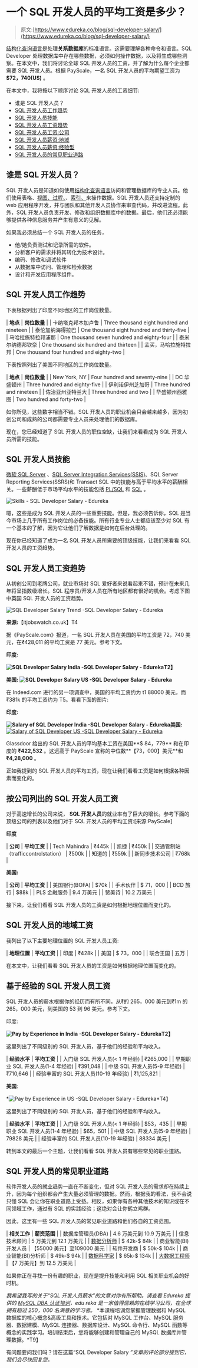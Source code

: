 # 一个 SQL 开发人员的平均工资是多少？

> 原文:[https://www.edureka.co/blog/sql-developer-salary/](https://www.edureka.co/blog/sql-developer-salary/)

[结构化查询语言](https://www.edureka.co/blog/what-is-sql/)是处理**关系数据库**的标准语言。这需要理解各种命令和语言。SQL Developer 处理数据库中存在哪些数据，必须如何操作数据，以及将生成哪些洞察。在本文中，我们将讨论全球 SQL 开发人员的工资，并了解为什么每个企业都需要 SQL 开发人员。根据 PayScale，一名 SQL 开发人员的平均期望工资为 **$72，740(US)** 。

在本文中，我将按以下顺序讨论 SQL 开发人员的工资细节:

*   谁是 SQL 开发人员？
*   [SQL 开发人员工作趋势](#jobtrends)
*   [SQL 开发人员技能](#skills)
*   [SQL 开发人员工资趋势](#salarytrend)
*   [SQL 开发人员工资:公司](#salarybasedoncompany)
*   [SQL 开发人员薪资:地域](#salarybasedongeography)
*   [SQL 开发人员薪资:经验型](#salarybasedonexperience)
*   [SQL 开发人员的常见职业道路](#careerpathforsqldeveloper)

## 谁是 SQL 开发人员？

SQL 开发人员是知道如何使用[结构化查询语言](https://www.edureka.co/blog/sql-tutorial/)访问和管理数据库的专业人员。他们使用表格、[视图、](https://www.edureka.co/blog/sql_view/)[过程、](https://www.edureka.co/blog/procedures-in-sql/)、[索引、](https://www.edureka.co/blog/index-in-sql/)来操作数据。SQL 开发人员还支持定制的 web 应用程序开发，并与团队和其他开发人员协作来审查代码，并改进流程。此外，SQL 开发人员负责开发、修改和组织数据库中的数据。最后，他们还必须能够提供各种信息服务并产生有意义的见解。

如果我必须总结一个 SQL 开发人员的任务，

*   他/她负责测试和记录所需的软件。
*   分析客户的需求并将其转化为技术设计。
*   编码、修改和调试软件
*   从数据库中访问、管理和检索数据
*   设计和开发应用程序组件。

## **SQL 开发人员工作趋势**

下表根据列出了印度不同地区的工作岗位数量。

| **地点** | **岗位数量** |
| 卡纳塔克邦本加卢鲁 | Three thousand eight hundred and nineteen |
| 泰伦加纳海得拉巴 | One thousand eight hundred and thirty-five |
| 马哈拉施特拉邦浦那 | One thousand seven hundred and eighty-four |
| 泰米尔纳德邦钦奈 | One thousand six hundred and thirteen |
| 孟买，马哈拉施特拉邦 | One thousand four hundred and eighty-two |

下表按照列出了美国不同地区的工作岗位数量。

| **地点** | **岗位数量** |
| New York, NY | Four hundred and seventy-nine |
| DC 华盛顿州 | Three hundred and eighty-five |
| 伊利诺伊州芝加哥 | Three hundred and nineteen |
| 佐治亚州亚特兰大 | Three hundred and two |
| 华盛顿州西雅图 | Two hundred and forty-two |

如你所见，这些数字相当不错。SQL 开发人员的职业机会只会越来越多，因为初创公司和成熟的公司都需要专业人员来处理他们的数据库。

现在，您已经知道了 SQL 开发人员的职位空缺，让我们来看看成为 SQL 开发人员所需的技能。

## **SQL 开发人员技能**

[微软 SQL Server](https://www.edureka.co/blog/sql-server-tutorial) 、[SQL Server Integration Services(SSIS)](https://www.edureka.co/blog/ssis-tutorial/)、SQL Server Reporting Services(SSRS)和 Transact SQL 中的技能与高于平均水平的薪酬相关。一些薪酬低于市场平均水平的技能包括 [PL/SQL](https://www.edureka.co/blog/postgresql-tutorial) 和 [SQL](https://www.edureka.co/blog/what-is-sql/) 。

![Skills - SQL Developer Salary - Edureka](../Images/358feb51bf778af606612f56ab679d87.png)

嗯，这些是成为 SQL 开发人员的一些重要技能。但是，我必须告诉你，SQL 是当今市场上几乎所有工作岗位的必备技能。所有行业专业人士都应该至少对 SQL 有一个基本的了解，因为它让他们了解数据是如何在后台处理的。

现在你已经知道了成为一名 SQL 开发人员所需要的顶级技能，让我们来看看 SQL 开发人员的工资趋势。

## **SQL 开发人员工资趋势**

从初创公司到老牌公司，就业市场对 SQL 爱好者来说看起来不错，预计在未来几年将呈指数级增长。SQL 程序员/开发人员在所有地区都有很好的机会。考虑下图中英国 SQL 开发人员的工资趋势。

![SQL Developer Salary Trend -SQL Developer Salary - Edureka](../Images/9ca7a649ff4c871f3a6628f43402f2ec.png)

**来源:**【itjobswatch.co.uk】T4

据《PayScale.com》报道，一名 SQL 开发人员在美国的平均工资是 72，740 美元，在₹428,011 的平均工资是 77 美元。参考下文。

**印度:**

**![SQL Developer Salary India -SQL Developer Salary - Edureka](../Images/f0fa213ef1b5929ef70a77224a9895b3.png)T2】**

**美国: ![SQL Developer Salary US -SQL Developer Salary - Edureka](../Images/5faeadfa4f96b5d81ce85cf5e16d1ee1.png)**

在 Indeed.com 进行的另一项调查中，美国的平均工资约为 t1 88000 美元，而₹381k 的平均工资约为 T5。看看下面的图片:

**印度:**

**![Salary of SQL Developer India -SQL Developer Salary - Edureka](../Images/e71705e55be463d83cf37cede248824c.png)美国:** [ ![Salary of SQL Developer US -SQL Developer Salary - Edureka](../Images/47e0ce3f6c1d12e555dc741804cac079.png)](https://www.glassdoor.co.in/)

Glassdoor 给出的 SQL 开发人员的平均基本工资在美国**$ 84，779** 和在印度的 **₹422,532** 。这远高于 PayScale 宣称的中位数**【73，000】美元**和 **₹4,28,000** 。

正如我提到的 SQL 开发人员的平均工资，现在让我们看看工资是如何根据各种因素而变化的。

## **按公司列出的 SQL 开发人员工资**

对于高速增长的公司来说， **SQL 开发人员**的就业率有了巨大的增长。参考下面的顶级公司的列表以及他们对于 SQL 开发人员的平均工资:[来源:PayScale]

**印度**

| **公司** | **平均工资** |
| Tech Mahindra | ₹445k |
| 凯捷 | ₹450k |
| 交通管制站（trafficcontrolstation） | ₹500k |
| 知道的 | ₹559k |
| 新同步技术公司 | ₹768k |

**美国:**

| **公司** | **平均工资** |
| 美国银行(BOFA) | $70k |
| 手术伙伴 | $ 71，000 |
| BCD 旅行 | $88k |
| PLS 金融服务 | 9.4 万美元 |
| 赞美诗 | 10.2 万美元 |

接下来，让我们看看 SQL 开发人员的工资是如何根据地理位置而变化的。

## **SQL 开发人员的地域工资**

我列出了以下主要地理位置的 SQL 开发人员工资:

| **地理位置** | **平均工资** |
| 印度 | ₹428k |
| 美国 | $ 73，000 |
| 联合王国 | 五万 |

在本文中，让我们看看 SQL 开发人员的工资是如何根据地理位置而变化的。

## **基于经验的 SQL 开发人员工资**

SQL 开发人员的薪水根据你的经历而有所不同，从₹的 265，000 美元到₹1m 的 265，000 美元，到美国的 53 到 96 美元。参考下文。

印度:

**![Pay by Experience in India -SQL Developer Salary - Edureka](../Images/fc23a7bd623d8eb5bdc13ab51af6c015.png)T2】**

这里列出了不同级别的 SQL 开发人员，基于他们的经验和平均收入。

| **经验水平** | **平均工资** |
| 入门级 SQL 开发人员(< 1 年经验) | ₹265,000 |
| 早期职业 SQL 开发人员(1-4 年经验) | ₹391,048 |
| 中级 SQL 开发人员(5-9 年经验) | ₹710,646 |
| 经验丰富的 SQL 开发人员(10-19 年经验) | ₹1,125,821 |

**美国**:

*![Pay by Experience in US -SQL Developer Salary - Edureka](../Images/44b4e165f862f6d838ac1bb7e2bf821e.png)*T4】

这里列出了不同级别的 SQL 开发人员，基于他们的经验和平均收入。

| **经验水平** | **平均工资** |
| 入门级 SQL 开发人员(< 1 年经验) | $53，435 |
| 早期职业 SQL 开发人员(1-4 年经验) | $65，501 |
| 中级 SQL 开发人员(5-9 年经验) | 79828 美元 |
| 经验丰富的 SQL 开发人员(10-19 年经验) | 88334 美元 |

转到本文的最后一个主题，让我们看看 SQL 开发人员有哪些常见的职业道路。

## **SQL 开发人员的常见职业道路**

软件开发人员的就业趋势一直在不断变化，但对 SQL 开发人员的需求却在持续上升，因为每个组织都会产生大量必须管理的数据。然而，根据我的看法，我不会说只懂 SQL 会让你在职业道路上受益。相反，如果你有各种其他技术的知识或在不同领域工作，通过有 SQL 的实践经验；这绝对会让你鹤立鸡群。

因此，这里有一些 SQL 开发人员的常见职业道路和他们各自的工资范围。

| **相关工作** | **薪资范围** |
| 数据库管理员(DBA) | 4.6 万美元到 10.9 万美元 |
| 信息技术顾问 | 5 万美元到 12.1 万美元 |
| [数据分析师](https://www.edureka.co/blog/data-analyst-roles-and-responsibilities/) | $ 42k-$ 84k |
| 商业智能(BI)开发人员 | 【55000 美元】至109000 美元 |
| 软件开发商 | $ 50k-$ 104k |
| 商业智能(BI)分析师 | $ 49k-$ 94k |
| [数据科学家](https://www.edureka.co/blog/data-scientist-skills/) | $ 65k-$ 134k |
| [大数据工程师](https://www.edureka.co/blog/big-data-engineer-skills/) | 【7 万美元】到 12.5 万美元 |

如果你正在寻找一份有趣的职业，现在是提升技能和利用 SQL 相关职业机会的好时机。

*我希望我写的关于“SQL 开发人员薪水”的文章对你有所帮助。请查看 Edureka 提供的 [MySQL DBA 认证培训](https://www.edureka.co/mysql-dba)，edu reka 是一家值得信赖的在线学习公司，在全球拥有超过 250，000 名满意的学习者。* *本课程培训您掌握管理数据和 MySQL 数据库的核心概念&高级工具和技术。它包括对 MySQL 工作台、MySQL 服务器、数据建模、MySQL 连接器、数据库设计、MySQL 命令行、MySQL 函数等概念的实践学习。培训结束后，您将能够创建和管理自己的 MySQL 数据库并管理数据。*T9】

有问题要问我们吗？请在这篇“SQL Developer Salary *”文章的评论部分提到它，我们会尽快回复您。*